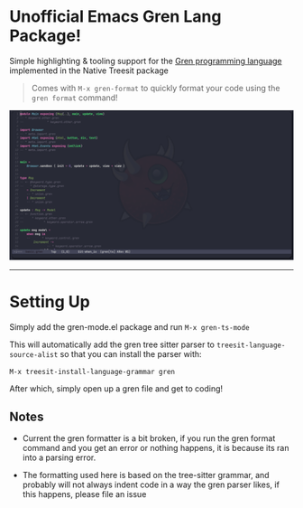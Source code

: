# Unofficial Emacs Gren Lang Package!

Simple highlighting & tooling support for the [Gren programming language](https://gren-lang.org/) implemented in the Native Treesit package

> Comes with `M-x gren-format` to quickly format your code using the `gren format` command!

![Screenshot of the Gren 'Counter' example using this packages gren-mode](gren-highlight-example.png)

---

# Setting Up

Simply add the gren-mode.el package and run `M-x gren-ts-mode`

This will automatically add the gren tree sitter parser to `treesit-language-source-alist` so that you can install the parser with:
```
M-x treesit-install-language-grammar gren
```

After which, simply open up a gren file and get to coding!

## Notes

- Current the gren formatter is a bit broken, if you run the gren format command and you get an error or nothing happens, it is because its ran into a parsing error.

- The formatting used here is based on the tree-sitter grammar, and probably will not always indent code in a way the gren parser likes, if this happens, please file an issue
